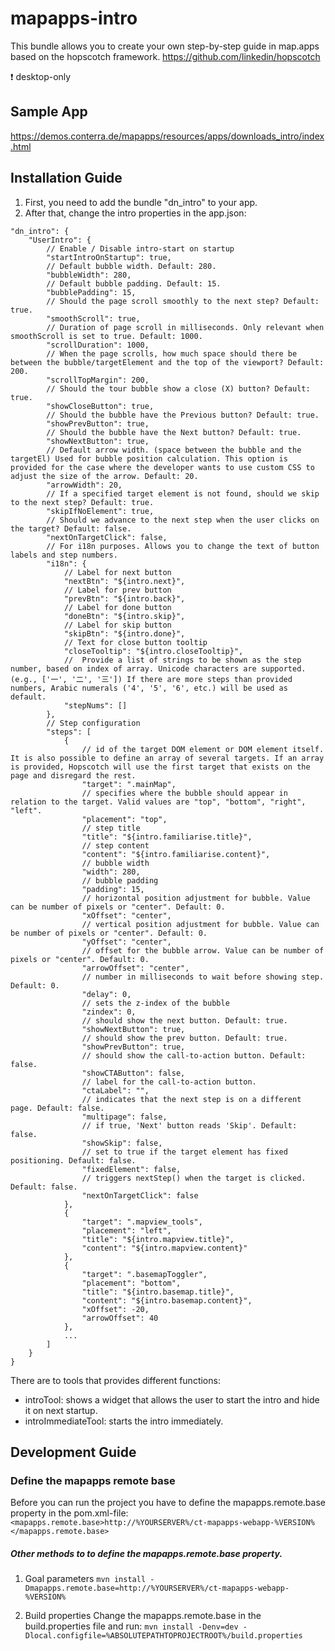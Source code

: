 # mapapps-intro
This bundle allows you to create your own step-by-step guide in map.apps based on the hopscotch framework.
https://github.com/linkedin/hopscotch

:heavy_exclamation_mark: desktop-only

Sample App
------------------
https://demos.conterra.de/mapapps/resources/apps/downloads_intro/index.html

Installation Guide
------------------

1. First, you need to add the bundle "dn_intro" to your app.
2. After that, change the intro properties in the app.json:

```
"dn_intro": {
    "UserIntro": {
        // Enable / Disable intro-start on startup
        "startIntroOnStartup": true,
        // Default bubble width. Default: 280.
        "bubbleWidth": 280,
        // Default bubble padding. Default: 15.
        "bubblePadding": 15,
        // Should the page scroll smoothly to the next step? Default: true.
        "smoothScroll": true,
        // Duration of page scroll in milliseconds. Only relevant when smoothScroll is set to true. Default: 1000.
        "scrollDuration": 1000,
        // When the page scrolls, how much space should there be between the bubble/targetElement and the top of the viewport? Default: 200.
        "scrollTopMargin": 200,
        // Should the tour bubble show a close (X) button? Default: true.
        "showCloseButton": true,
        // Should the bubble have the Previous button? Default: true.
        "showPrevButton": true,
        // Should the bubble have the Next button? Default: true.
        "showNextButton": true,
        // Default arrow width. (space between the bubble and the targetEl) Used for bubble position calculation. This option is provided for the case where the developer wants to use custom CSS to adjust the size of the arrow. Default: 20.
        "arrowWidth": 20,
        // If a specified target element is not found, should we skip to the next step? Default: true.
        "skipIfNoElement": true,
        // Should we advance to the next step when the user clicks on the target? Default: false.
        "nextOnTargetClick": false,
        // For i18n purposes. Allows you to change the text of button labels and step numbers.
        "i18n": {
            // Label for next button
            "nextBtn": "${intro.next}",
            // Label for prev button
            "prevBtn": "${intro.back}",
            // Label for done button
            "doneBtn": "${intro.skip}",
            // Label for skip button
            "skipBtn": "${intro.done}",
            // Text for close button tooltip
            "closeTooltip": "${intro.closeTooltip}",
            //  Provide a list of strings to be shown as the step number, based on index of array. Unicode characters are supported. (e.g., ['一', '二', '三']) If there are more steps than provided numbers, Arabic numerals ('4', '5', '6', etc.) will be used as default.
            "stepNums": []
        },
        // Step configuration
        "steps": [
            {
                // id of the target DOM element or DOM element itself. It is also possible to define an array of several targets. If an array is provided, Hopscotch will use the first target that exists on the page and disregard the rest.
                "target": ".mainMap",
                // specifies where the bubble should appear in relation to the target. Valid values are "top", "bottom", "right", "left".
                "placement": "top",
                // step title
                "title": "${intro.familiarise.title}",
                // step content
                "content": "${intro.familiarise.content}",
                // bubble width
                "width": 280,
                // bubble padding
                "padding": 15,
                // horizontal position adjustment for bubble. Value can be number of pixels or "center". Default: 0.
                "xOffset": "center",
                // vertical position adjustment for bubble. Value can be number of pixels or "center". Default: 0.
                "yOffset": "center",
                // offset for the bubble arrow. Value can be number of pixels or "center". Default: 0.
                "arrowOffset": "center",
                // number in milliseconds to wait before showing step. Default: 0.
                "delay": 0,
                // sets the z-index of the bubble
                "zindex": 0,
                // should show the next button. Default: true.
                "showNextButton": true,
                // should show the prev button. Default: true.
                "showPrevButton": true,
                // should show the call-to-action button. Default: false.
                "showCTAButton": false,
                // label for the call-to-action button.
                "ctaLabel": "",
                // indicates that the next step is on a different page. Default: false.
                "multipage": false,
                // if true, 'Next' button reads 'Skip'. Default: false.
                "showSkip": false,
                // set to true if the target element has fixed positioning. Default: false.
                "fixedElement": false,
                // triggers nextStep() when the target is clicked. Default: false.
                "nextOnTargetClick": false
            },
            {
                "target": ".mapview_tools",
                "placement": "left",
                "title": "${intro.mapview.title}",
                "content": "${intro.mapview.content}"
            },
            {
                "target": ".basemapToggler",
                "placement": "bottom",
                "title": "${intro.basemap.title}",
                "content": "${intro.basemap.content}",
                "xOffset": -20,
                "arrowOffset": 40
            },
            ...
        ]
    }
}
```

There are to tools that provides different functions:
* introTool: shows a widget that allows the user to start the intro and hide it on next startup.
* introImmediateTool: starts the intro immediately.


Development Guide
------------------
### Define the mapapps remote base
Before you can run the project you have to define the mapapps.remote.base property in the pom.xml-file:
`<mapapps.remote.base>http://%YOURSERVER%/ct-mapapps-webapp-%VERSION%</mapapps.remote.base>`

##### Other methods to to define the mapapps.remote.base property.
1. Goal parameters
`mvn install -Dmapapps.remote.base=http://%YOURSERVER%/ct-mapapps-webapp-%VERSION%`

2. Build properties
Change the mapapps.remote.base in the build.properties file and run:
`mvn install -Denv=dev -Dlocal.configfile=%ABSOLUTEPATHTOPROJECTROOT%/build.properties`